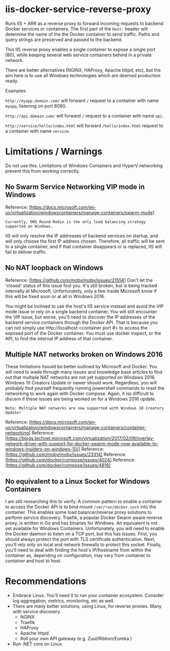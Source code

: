 # iis-docker-service-reverse-proxy

Runs IIS + ARR as a reverse proxy to forward incoming requests to backend
Docker services or containers. The first part of the `Host:` header will determine
the name of the the Docker container to send traffic. Paths and query strings
are preserved and passed to the backend.

This IIS reverse proxy enables a single container to expose a single port (80),
while keeping several web service containers behind in a private network.

There are better alternatives (NGINX, HAProxy, Apache httpd, etc), but the aim
here is to use all Windows technologies which are deemed production ready. 

Examples:

`http://myapp.domain.com/` will forward `/` request to a container with name `myapp`, listening on port 8080.

`http://api.domain.com/` will forward `/` request to a container with name `api`.

`http://service/hello/index.html` will forward `/hello/index.html` request to a container with name `service`.

# Limitations / Warnings

Do not use this. Limitations of Windows Containers and HyperV networking prevent this from working correctly.

## No Swarm Service Networking VIP mode in Windows
Reference: [https://docs.microsoft.com/en-us/virtualization/windowscontainers/manage-containers/swarm-mode]
```
Currently, DNS Round-Robin is the only load balancing strategy supported on Windows.
```

IIS will only resolve the IP addresses of backend services on startup, and will only choose the first IP address chosen. Therefore, all traffic will be sent to a single container, and if that container disappears or is replaced, IIS will fail to deliver traffic.

## No NAT loopback on Windows
Reference: [https://github.com/moby/moby/issues/21558]
Don't let the 'closed' status of this issue fool you. It's still broken, but is being tracked internally at Microsoft. Unfortunately, only a few inside Microsoft know if this will be fixed soon or at all in Windows 2016. 

You might be inclined to use the host's IIS service instead and avoid the VIP mode issue or rely on a single backend container. You will still encounter the VIP issue, but worse, you'll need to discover the IP addresses of the backend service containers through the Docker API. That is because you can not simply use http://localhost:<container port #> to access the exposed port of the Docker container. You must use docker inspect, or the API, to find the internal IP address of that container. 

## Multiple NAT networks broken on Windows 2016
These limitations hsould be better outlined by Microsoft and Docker. You will need to wade through many issues and knowledge base articles to find out that multiple NAT networks are not yet supported on Windows 2016. Windows 10 Creators Update or newer should work. Regardless, you will probably find yourself frequently running powershell commands to reset the networking to work again with Docker compose. Again, it iss difficult to discern if these issues are being worked on for a Windows 2016 update.

```
Note: Multiple NAT networks are now supported with Windows 10 Creators Update!
```

Reference: [https://docs.microsoft.com/en-us/virtualization/windowscontainers/manage-containers/container-networking]
Reference: [https://blogs.technet.microsoft.com/virtualization/2017/02/09/overlay-network-driver-with-support-for-docker-swarm-mode-now-available-to-windows-insiders-on-windows-10/]
Reference: [https://github.com/moby/moby/issues/23314]
Reference: [https://github.com/docker/compose/issues/4024]
Reference: [https://github.com/docker/compose/issues/4818]

## No equivalent to a Linux Socket for Windows Containers
I am still researching this to verify. A common pattern to enable a container to access the Docker API is to bind mount `/var/run/docker.sock` into the container. This enables some load balancer/reverse proxy solutions to perform service discovery. Traefik, a popular Docker Swarm aware reverse proxy, is written in Go and has binaries for Windows. An equivalent is not yet available for Windows Containers. Unfortunately, you will need to enable the Docker daemon to listen on a TCP port, but this has issues. First, you should always protect the port with TLS certificate authentication. Next, you'll rely only on local and network firewalls to protect this socket. Finally, you'll need to deal with finding the host's IP/hostname from within the container as, depending on configuration, may vary from container to container and host to host. 

# Recommendations

- Embrace Linux. You'll need it to run your container ecosystem. Consider log aggregation, metrics, monitoring, etc as well.
- There are many better solutions, using Linux, for reverse proxies. Many with service discovery.
  - NGINX
  - Traefik
  - HAProxy
  - Apache httpd
  - Roll your own API gateway (e.g. Zuul/Ribbon/Eureka )
- Run .NET core on Linux.

